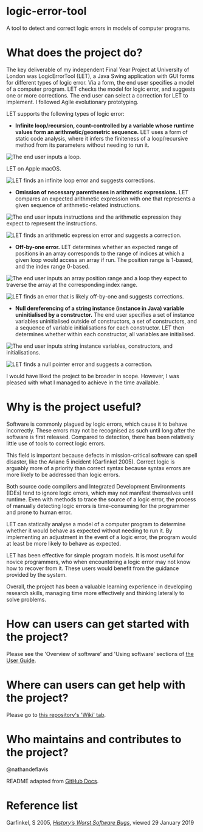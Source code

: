 # logic-error-tool
A tool to detect and correct logic errors in models of computer programs.

# What does the project do?
The key deliverable of my independent Final Year Project at University of London was LogicErrorTool (LET), a Java Swing application with GUI forms for different types of logic error. Via a form, the end user specifies a model of a computer program. LET checks the model for logic error, and suggests one or more corrections. The end user can select a correction for LET to implement. I followed Agile evolutionary prototyping.

LET supports the following types of logic error:
- **Infinite loop/recursion, count-controlled by a variable whose runtime values form an arithmetic/geometric sequence.** LET uses a form of static code analysis, where it infers the finiteness of a loop/recursive method from its parameters without needing to run it.

![The end user inputs a loop.](https://github.com/nathandeflavis/logic-error-tool/assets/92447278/cdfbf4c8-e269-455a-9276-bb7fdee38ec4)

LET on Apple macOS.

![LET finds an infinite loop error and suggests corrections.](https://github.com/nathandeflavis/logic-error-tool/assets/92447278/2b58e86b-94b7-4732-9d84-72b5445848fa)

- **Omission of necessary parentheses in arithmetic expressions.** LET compares an expected arithmetic expression with one that represents a given sequence of arithmetic-related instructions.

![The end user inputs instructions and the arithmetic expression they expect to represent the instructions.](https://github.com/nathandeflavis/logic-error-tool/assets/92447278/a2cbd71b-44f1-4eff-a381-93151672af2f)

![LET finds an arithmetic expression error and suggests a correction.](https://github.com/nathandeflavis/logic-error-tool/assets/92447278/c340f965-e8ef-493c-a089-f968b53d32ed)

- **Off-by-one error.** LET determines whether an expected range of positions in an array corresponds to the range of indices at which a given loop would access an array if run. The position range is 1-based, and the index range 0-based.

![The end user inputs an array position range and a loop they expect to traverse the array at the corresponding index range.](https://github.com/nathandeflavis/logic-error-tool/assets/92447278/d03838fd-d1c2-4b26-9a9d-5a1aa0907e20)

![LET finds an error that is likely off-by-one and suggests corrections.](https://github.com/nathandeflavis/logic-error-tool/assets/92447278/05edf9f1-002d-47f6-80ec-6136a98dfc95)

- **Null dereferencing of a string instance (instance in Java) variable uninitialised by a constructor.** The end user specifies a set of instance variables uninitialised outside of constructors, a set of constructors, and a sequence of variable initialisations for each constructor. LET then determines whether within each constructor, all variables are initialised.

![The end user inputs string instance variables, constructors, and initialisations.](https://github.com/nathandeflavis/logic-error-tool/assets/92447278/c3d61366-c577-464b-91f1-396ddc741f5f)

![LET finds a null pointer error and suggests a correction.](https://github.com/nathandeflavis/logic-error-tool/assets/92447278/9ba3d5d3-928a-49ab-96c4-a212fc88ba9d)

I would have liked the project to be broader in scope. However, I was pleased with what I managed to achieve in the time available.

# Why is the project useful?
Software is commonly plagued by logic errors, which cause it to behave incorrectly. These errors may not be recognised as such until long after the software is first released. Compared to detection, there has been relatively little use of tools to correct logic errors.

This field is important because defects in mission-critical software can spell disaster, like the Ariane 5 incident (Garfinkel 2005). Correct logic is arguably more of a priority than correct syntax because syntax errors are more likely to be addressed than logic errors.

Both source code compilers and Integrated Development Environments (IDEs) tend to ignore logic errors, which may not manifest themselves until runtime. Even with methods to trace the source of a logic error, the process of manually detecting logic errors is time-consuming for the programmer and prone to human error.

LET can statically analyse a model of a computer program to determine whether it would behave as expected without needing to run it. By implementing an adjustment in the event of a logic error, the program would at least be more likely to behave as expected.

LET has been effective for simple program models. It is most useful for novice programmers, who when encountering a logic error may not know how to recover from it. These users would benefit from the guidance provided by the system.

Overall, the project has been a valuable learning experience in developing research skills, managing time more effectively and thinking laterally to solve problems.

# How can users can get started with the project?
Please see the 'Overview of software' and 'Using software' sections of [the User Guide](https://github.com/nathandeflavis/logic-error-tool/wiki/User-Guide).

# Where can users can get help with the project?
Please go to [this repository's 'Wiki' tab](https://github.com/nathandeflavis/logic-error-tool/wiki).

# Who maintains and contributes to the project?
@nathandeflavis

README adapted from [GitHub Docs](https://docs.github.com/en/repositories/managing-your-repositorys-settings-and-features/customizing-your-repository/about-readmes).

# Reference list
Garfinkel, S 2005, [*History’s Worst Software Bugs*](https://www.wired.com/2005/11/historys-worst-software-bugs/?currentPage=all), viewed 29 January 2019
